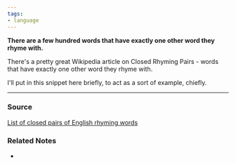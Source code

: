 ```yaml
---
tags:
- language
---
```

**There are a few hundred words that have exactly one other word they rhyme with.**

There's a pretty great Wikipedia article on Closed Rhyming Pairs - words that have exactly one other word they rhyme with. 

I'll put in this snippet here briefly, to act as a sort of example, chiefly.

---

### Source

[List of closed pairs of English rhyming words](https://en.wikipedia.org/wiki/List_of_closed_pairs_of_English_rhyming_words)

### Related Notes
- 